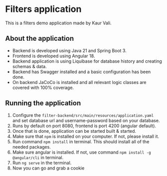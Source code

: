 # Filters application

This is a filters demo application made by Kaur Vali.

## About the application

- Backend is developed using Java 21 and Spring Boot 3.
- Frontend is developed using Angular 18.
- Backend application is using Liquibase for database history and creating schemas & data.
- Backend has Swagger installed and a basic configuration has been done.
- On backend JaCoCo is installed and all relevant logic classes are covered with 100% coverage.

## Running the application

1. Configure the ```filter-backend/src/main/resources/application.yaml``` and set database url and username-password based on your database.
2. Runs by default on port 8080, frontend is port 4200 (angular default).
3. Once that is done, application can be started built & started.
4. Make sure that ```npm``` is installed on your computer. If not, please install it.
5. Run command ```npm install``` in terminal. This should install all of the needed packages.
6. Make sure angular is installed. If not, use command ```npm install -g @angular/cli``` in terminal.
7. Run ```ng serve``` in the terminal.
8. Now you can go and grab a cookie


